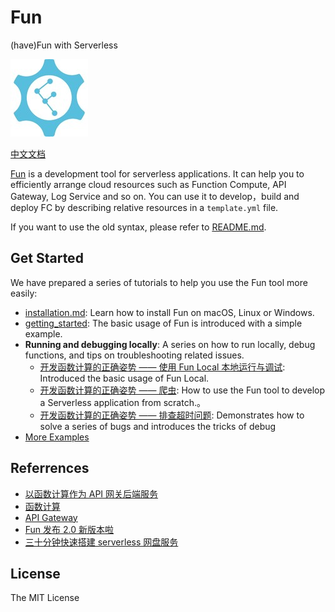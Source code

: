 # Fun

(have)Fun with Serverless

![logo.jpg](./figures/logo.jpg)

[中文文档](README-zh.md)

[Fun](https://github.com/aliyun/fun) is a development tool for serverless applications. It can help you to efficiently arrange cloud resources such as Function Compute, API Gateway, Log Service and so on. You can use it to develop，build and deploy FC by describing relative resources in a `template.yml` file.

If you want to use the old syntax, please refer to [README.md](https://github.com/aliyun/fun/blob/v1.x/README.md).

## Get Started

We have prepared a series of tutorials to help you use the Fun tool more easily:

- [installation.md](docs/usage/installation.md): Learn how to install Fun on macOS, Linux or Windows.
- [getting_started](docs/usage/getting_started.md): The basic usage of Fun is introduced with a simple example.
- **Running and debugging locally**: A series on how to run locally, debug functions, and tips on troubleshooting related issues.
  - [开发函数计算的正确姿势 —— 使用 Fun Local 本地运行与调试](): Introduced the basic usage of Fun Local.
  - [开发函数计算的正确姿势 —— 爬虫](): How to use the Fun tool to develop a Serverless application from scratch.。
  - [开发函数计算的正确姿势 —— 排查超时问题](): Demonstrates how to solve a series of bugs and introduces the tricks of debug
- [More Examples](https://github.com/aliyun/fun/tree/master/examples)

## Referrences

- [以函数计算作为 API 网关后端服务](https://help.aliyun.com/document_detail/54788.html)
- [函数计算](https://www.aliyun.com/product/fc)
- [API Gateway](https://www.aliyun.com/product/apigateway)
- [Fun 发布 2.0 新版本啦](https://yq.aliyun.com/articles/604490)
- [三十分钟快速搭建 serverless 网盘服务](https://yq.aliyun.com/articles/613780)

## License

The MIT License
